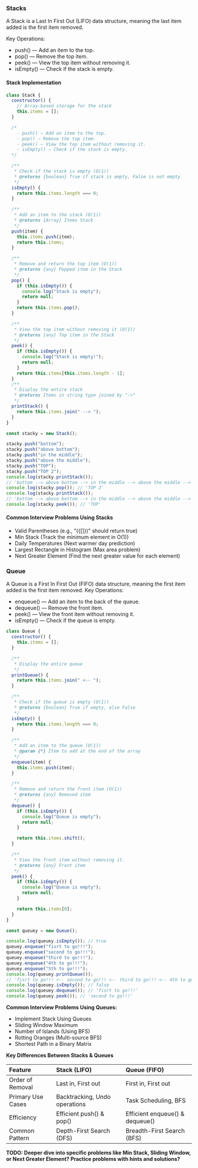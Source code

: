 ### Stacks

A Stack is a Last In First Out (LIFO) data structure, meaning the last item added is the first item removed.

Key Operations:

- push() — Add an item to the top.
- pop() — Remove the top item.
- peek() — View the top item without removing it.
- isEmpty() — Check if the stack is empty.

#### Stack Implementation

```javascript
class Stack {
  constructor() {
    // Array-based storage for the stack
    this.items = [];
  }

  /* 
    - push() — Add an item to the top.
    - pop() — Remove the top item.
    - peek() — View the top item without removing it.
    - isEmpty() — Check if the stack is empty.
  */

  /**
   * Check if the stack is empty (O(1))
   * @returns {boolean} True if stack is empty, False is not empty
   */
  isEmpty() {
    return this.items.length === 0;
  }

  /**
   * Add an item to the stack (O(1))
   * @returns {Array} Items Stack
   */
  push(item) {
    this.items.push(item);
    return this.items;
  }

  /**
   * Remove and return the top item (O(1))
   * @returns {any} Popped item in the Stack
   */
  pop() {
    if (this.isEmpty()) {
      console.log("Stack is empty");
      return null;
    }
    return this.items.pop();
  }

  /**
   * View the top item without removing it (O(1))
   * @returns {any} Top item in the Stack
   */
  peek() {
    if (this.isEmpty()) {
      console.log("Stack is empty!");
      return null;
    }
    return this.items[this.items.length - 1];
  }
  /**
   * Display the entire stack
   * @returns Items in string type joined by "->"
   */
  printStack() {
    return this.items.join(" --> ");
  }
}

const stacky = new Stack();

stacky.push("bottom");
stacky.push("above bottom");
stacky.push("in the middle");
stacky.push("above the middle");
stacky.push("TOP");
stacky.push("TOP 2");
console.log(stacky.printStack());
// 'bottom --> above bottom --> in the middle --> above the middle --> TOP --> TOP 2'
console.log(stacky.pop()); // 'TOP 2'
console.log(stacky.printStack());
// 'bottom --> above bottom --> in the middle --> above the middle --> TOP'
console.log(stacky.peek()); // 'TOP'
```

#### Common Interview Problems Using Stacks

- Valid Parentheses (e.g., "({[]})" should return true)
- Min Stack (Track the minimum element in O(1))
- Daily Temperatures (Next warmer day prediction)
- Largest Rectangle in Histogram (Max area problem)
- Next Greater Element (Find the next greater value for each element)

### Queue

A Queue is a First In First Out (FIFO) data structure, meaning the first item added is the first item removed.
Key Operations:

- enqueue() — Add an item to the back of the queue.
- dequeue() — Remove the front item.
- peek() — View the front item without removing it.
- isEmpty() — Check if the queue is empty.

```javascript
class Queue {
  constructor() {
    this.items = [];
  }

  /**
   * Display the entire queue
   */
  printQueue() {
    return this.items.join(" <-- ");
  }

  /**
   * Check if the queue is empty (O(1))
   * @returns {boolean} True if empty, else False
   */
  isEmpty() {
    return this.items.length === 0;
  }

  /**
   * Add an item to the queue (O(1))
   * @param {*} Item to add at the end of the array
   */
  enqueue(item) {
    this.items.push(item);
  }

  /**
   * Remove and return the front item (O(1))
   * @returns {any} Removed item
   */
  dequeue() {
    if (this.isEmpty()) {
      console.log("Queue is empty");
      return null;
    }

    return this.items.shift();
  }

  /**
   * View the front item without removing it.
   * @returns {any} Front item
   */
  peek() {
    if (this.isEmpty()) {
      console.log("Queue is empty");
      return null;
    }

    return this.items[0];
  }
}

const queuey = new Queue();

console.log(queuey.isEmpty()); // true
queuey.enqueue("fisrt to go!!!");
queuey.enqueue("second to go!!!");
queuey.enqueue("third to go!!!");
queuey.enqueue("4th to go!!!");
queuey.enqueue("5th to go!!!");
console.log(queuey.printQueue());
// 'fisrt to go!!! <-- second to go!!! <-- third to go!!! <-- 4th to go!!! <-- 5th to go!!!'
console.log(queuey.isEmpty()); // false
console.log(queuey.dequeue()); // 'fisrt to go!!!'
console.log(queuey.peek()); // 'second to go!!!'
```

**Common Interview Problems Using Queues:**

- Implement Stack Using Queues
- Sliding Window Maximum
- Number of Islands (Using BFS)
- Rotting Oranges (Multi-source BFS)
- Shortest Path in a Binary Matrix

**Key Differences Between Stacks & Queues**

| Feature           | Stack (LIFO)                  | Queue (FIFO)                    |
| :---------------- | :---------------------------- | :------------------------------ |
| Order of Removal  | Last in, First out            | First in, First out             |
| Primary Use Cases | Backtracking, Undo operations | Task Scheduling, BFS            |
| Efficiency        | Efficient push() & pop()      | Efficient enqueue() & dequeue() |
| Common Pattern    | Depth-First Search (DFS)      | Breadth-First Search (BFS)      |

**TODO: Deeper dive into specific problems like Min Stack, Sliding Window, or Next Greater Element?
Practice problems with hints and solutions?**
